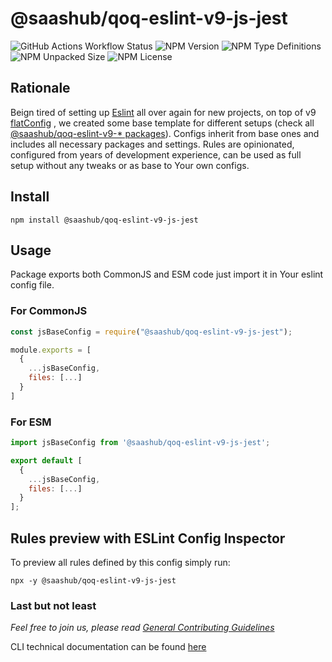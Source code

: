 # @saashub/qoq-eslint-v9-js-jest

![GitHub Actions Workflow Status](https://img.shields.io/github/actions/workflow/status/saashub-it/qoq/main.yml) ![NPM Version](https://img.shields.io/npm/v/%40saashub%2Fqoq-eslint-v9-js-jest)
![NPM Type Definitions](https://img.shields.io/npm/types/%40saashub%2Fqoq-eslint-v9-js-jest) ![NPM Unpacked Size](https://img.shields.io/npm/unpacked-size/%40saashub%2Fqoq-eslint-v9-js-jest) ![NPM License](https://img.shields.io/npm/l/%40saashub%2Fqoq-eslint-v9-js-jest)

## Rationale

Beign tired of setting up [Eslint](https://www.npmjs.com/package/eslint) all over again for new projects, on top of v9 [flatConfig](https://eslint.org/docs/latest/use/configure/configuration-files) , we created some base template for different setups (check all [@saashub/qoq-eslint-v9-\* packages](https://www.npmjs.com/search?q=%40saashub%2Fqoq-eslint-v9-)). Configs inherit from base ones and includes all necessary packages and settings. Rules are opinionated, configured from years of development experience, can be used as full setup without any tweaks or as base to Your own configs.

## Install

    npm install @saashub/qoq-eslint-v9-js-jest

## Usage

Package exports both CommonJS and ESM code just import it in Your eslint config file.

### For CommonJS

```js
const jsBaseConfig = require("@saashub/qoq-eslint-v9-js-jest");

module.exports = [
  {
    ...jsBaseConfig,
    files: [...]
  }
]
```

### For ESM

```js
import jsBaseConfig from '@saashub/qoq-eslint-v9-js-jest';

export default [
  {
    ...jsBaseConfig,
    files: [...]
  }
];
```

## Rules preview with ESLint Config Inspector

To preview all rules defined by this config simply run:

    npx -y @saashub/qoq-eslint-v9-js-jest

### Last but not least

_Feel free to join us, please read [General Contributing Guidelines](https://github.com/saashub-it/qoq/blob/master/.github/CONTRIBUTING.md)_

CLI technical documentation can be found [here](../eslint-v9/PROJECT.md)
